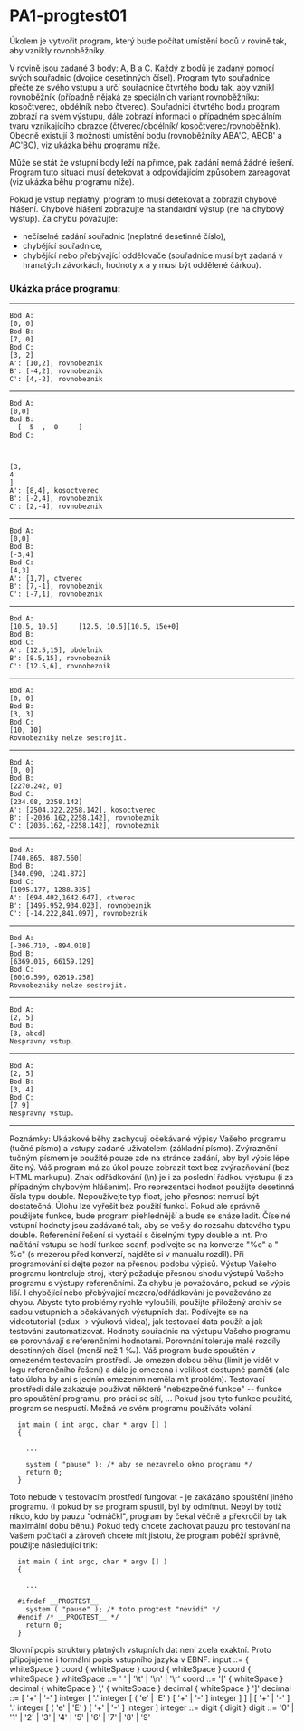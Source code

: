 # PA1-progtest01

Úkolem je vytvořit program, který bude počítat umístění bodů v rovině tak, aby vznikly rovnoběžníky.

V rovině jsou zadané 3 body: A, B a C. Každý z bodů je zadaný pomocí svých souřadnic (dvojice desetinných čísel). Program tyto souřadnice přečte ze svého vstupu a určí souřadnice čtvrtého bodu tak, aby vznikl rovnoběžník (případně nějaká ze speciálních variant rovnoběžníku: kosočtverec, obdélník nebo čtverec). Souřadnici čtvrtého bodu program zobrazí na svém výstupu, dále zobrazí informaci o případném speciálním tvaru vznikajícího obrazce (čtverec/obdélník/ kosočtverec/rovnoběžník). Obecně existují 3 možnosti umístění bodu (rovnoběžníky ABA'C, ABCB' a AC'BC), viz ukázka běhu programu níže.

Může se stát že vstupní body leží na přímce, pak zadání nemá žádné řešení. Program tuto situaci musí detekovat a odpovídajícím způsobem zareagovat (viz ukázka běhu programu níže).

Pokud je vstup neplatný, program to musí detekovat a zobrazit chybové hlášení. Chybové hlášení zobrazujte na standardní výstup (ne na chybový výstup). Za chybu považujte:
* nečíselné zadání souřadnic (neplatné desetinné číslo),
* chybějící souřadnice,
* chybějící nebo přebývající oddělovače (souřadnice musí být zadaná v hranatých závorkách, hodnoty x a y musí být oddělené čárkou).

### Ukázka práce programu:
---
```
Bod A:
[0, 0]
Bod B:
[7, 0]
Bod C:
[3, 2]
A': [10,2], rovnobeznik
B': [-4,2], rovnobeznik
C': [4,-2], rovnobeznik
```
---
```
Bod A:
[0,0]
Bod B:
  [  5  ,  0     ]    
Bod C:



[3,
4
]
A': [8,4], kosoctverec
B': [-2,4], rovnobeznik
C': [2,-4], rovnobeznik
```
---
```
Bod A:
[0,0]
Bod B:
[-3,4]
Bod C:
[4,3]
A': [1,7], ctverec
B': [7,-1], rovnobeznik
C': [-7,1], rovnobeznik
```
---
```
Bod A:
[10.5, 10.5] 	 [12.5, 10.5][10.5, 15e+0]
Bod B:
Bod C:
A': [12.5,15], obdelnik
B': [8.5,15], rovnobeznik
C': [12.5,6], rovnobeznik
```
---
```
Bod A:
[0, 0]
Bod B:
[3, 3]
Bod C:
[10, 10]
Rovnobezniky nelze sestrojit.
```
---
```
Bod A:
[0, 0]
Bod B:
[2270.242, 0]
Bod C:
[234.08, 2258.142]
A': [2504.322,2258.142], kosoctverec
B': [-2036.162,2258.142], rovnobeznik
C': [2036.162,-2258.142], rovnobeznik
```
---
```
Bod A:
[740.865, 887.560]
Bod B:
[340.090, 1241.872]
Bod C:
[1095.177, 1288.335]
A': [694.402,1642.647], ctverec
B': [1495.952,934.023], rovnobeznik
C': [-14.222,841.097], rovnobeznik
```
---
```
Bod A:
[-306.710, -894.018]
Bod B:
[6369.015, 66159.129]
Bod C:
[6016.590, 62619.258]
Rovnobezniky nelze sestrojit.
```
---
```
Bod A:
[2, 5]
Bod B:
[3, abcd]
Nespravny vstup.
```
---
```
Bod A:
[2, 5]
Bod B:
[3, 4]
Bod C:
[7 9]
Nespravny vstup.
```
--- 
Poznámky:
Ukázkové běhy zachycují očekávané výpisy Vašeho programu (tučné písmo) a vstupy zadané uživatelem (základní písmo). Zvýraznění tučným písmem je použité pouze zde na stránce zadání, aby byl výpis lépe čitelný. Váš program má za úkol pouze zobrazit text bez zvýrazňování (bez HTML markupu).
Znak odřádkování (\n) je i za poslední řádkou výstupu (i za případným chybovým hlášením).
Pro reprezentaci hodnot použijte desetinná čísla typu double. Nepoužívejte typ float, jeho přesnost nemusí být dostatečná.
Úlohu lze vyřešit bez použití funkcí. Pokud ale správně použijete funkce, bude program přehlednější a bude se snáze ladit.
Číselné vstupní hodnoty jsou zadávané tak, aby se vešly do rozsahu datového typu double. Referenční řešení si vystačí s číselnými typy double a int.
Pro načítání vstupu se hodí funkce scanf, podívejte se na konverze "%c" a " %c" (s mezerou před konverzí, najděte si v manuálu rozdíl).
Při programování si dejte pozor na přesnou podobu výpisů. Výstup Vašeho programu kontroluje stroj, který požaduje přesnou shodu výstupů Vašeho programu s výstupy referenčními. Za chybu je považováno, pokud se výpis liší. I chybějící nebo přebývající mezera/odřádkování je považováno za chybu. Abyste tyto problémy rychle vyloučili, použijte přiložený archiv se sadou vstupních a očekávaných výstupních dat. Podívejte se na videotutoriál (edux -> výuková videa), jak testovací data použít a jak testování zautomatizovat.
Hodnoty souřadnic na výstupu Vašeho programu se porovnávají s referenčními hodnotami. Porovnání toleruje malé rozdíly desetinných čísel (menší než 1 ‰).
Váš program bude spouštěn v omezeném testovacím prostředí. Je omezen dobou běhu (limit je vidět v logu referenčního řešení) a dále je omezena i velikost dostupné paměti (ale tato úloha by ani s jedním omezením neměla mít problém). Testovací prostředí dále zakazuje používat některé "nebezpečné funkce" -- funkce pro spouštění programu, pro práci se sítí, ... Pokud jsou tyto funkce použité, program se nespustí. Možná ve svém programu používáte volání:
```
  int main ( int argc, char * argv [] )
  {
   
    ...
       
    system ( "pause" ); /* aby se nezavrelo okno programu */
    return 0;
  }
```
Toto nebude v testovacím prostředí fungovat - je zakázáno spouštění jiného programu. (I pokud by se program spustil, byl by odmítnut. Nebyl by totiž nikdo, kdo by pauzu "odmáčkl", program by čekal věčně a překročil by tak maximální dobu běhu.) Pokud tedy chcete zachovat pauzu pro testování na Vašem počítači a zároveň chcete mít jistotu, že program poběží správně, použijte následující trik:
```
  int main ( int argc, char * argv [] )
  {
   
    ...
  
  #ifndef __PROGTEST__
    system ( "pause" ); /* toto progtest "nevidi" */
  #endif /* __PROGTEST__ */
    return 0;
  } 
```
Slovní popis struktury platných vstupních dat není zcela exaktní. Proto připojujeme i formální popis vstupního jazyka v EBNF:
    input      ::= { whiteSpace } coord { whiteSpace } coord { whiteSpace } coord { whiteSpace } 
    whiteSpace ::= ' ' | '\t' | '\n' | '\r'
    coord      ::= '[' { whiteSpace } decimal { whiteSpace } ',' { whiteSpace } decimal { whiteSpace } ']'
    decimal    ::= [ '+' | '-' ] integer [ '.' integer [ ( 'e' | 'E' ) [ '+' | '-' ] integer ] ]  |
                   [ '+' | '-'  ] '.' integer [ ( 'e' | 'E' ) [ '+' | '-' ] integer ]
    integer    ::= digit { digit }
    digit      ::= '0' | '1' | '2' | '3' | '4' | '5' | '6' | '7' | '8' | '9'
